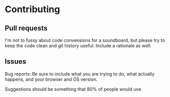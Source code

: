 Contributing
============

Pull requests
-------------

I'm not to fussy about code convensions for a soundboard, but please try to keep the code clean and git history useful. Include a rationale as well.


Issues
------

Bug reports: Be sure to include what you are trying to do, what actually happens, and your browser and OS version.

Suggestions should be something that 80% of people would use.

